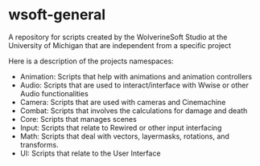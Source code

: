 # wsoft-general
A repository for scripts created by the WolverineSoft Studio at the University of Michigan that are independent from a specific project

Here is a description of the projects namespaces:
- Animation: Scripts that help with animations and animation controllers
- Audio: Scripts that are used to interact/interface with Wwise or other Audio functionalities
- Camera: Scripts that are used with cameras and Cinemachine
- Combat: Scripts that involves the calculations for damage and death
- Core: Scripts that manages scenes
- Input: Scripts that relate to Rewired or other input interfacing
- Math: Scripts that deal with vectors, layermasks, rotations, and transforms.
- UI: Scripts that relate to the User Interface
